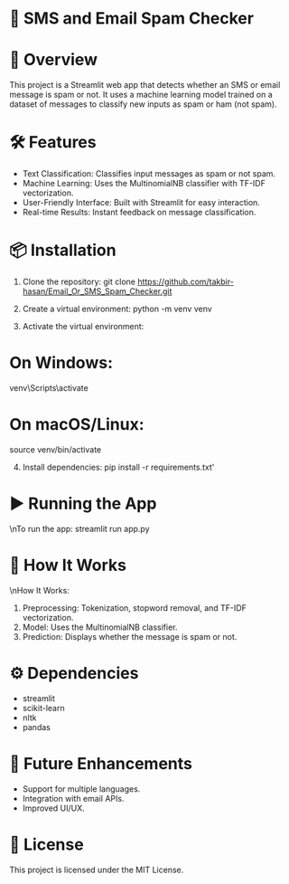 # 📧 SMS and Email Spam Checker

# 🚀 Overview
This project is a Streamlit web app that detects whether an SMS or email message is spam or not.
It uses a machine learning model trained on a dataset of messages to classify new inputs as spam or ham (not spam).

# 🛠️ Features
- Text Classification: Classifies input messages as spam or not spam.
- Machine Learning: Uses the MultinomialNB classifier with TF-IDF vectorization.
- User-Friendly Interface: Built with Streamlit for easy interaction.
- Real-time Results: Instant feedback on message classification.

# 📦 Installation

1. Clone the repository:
   git clone https://github.com/takbir-hasan/Email_Or_SMS_Spam_Checker.git

2. Create a virtual environment:
   python -m venv venv

3. Activate the virtual environment:
 # On Windows:
   venv\Scripts\activate
 # On macOS/Linux:
   source venv/bin/activate

4. Install dependencies:
   pip install -r requirements.txt'

# ▶️ Running the App
\nTo run the app:
streamlit run app.py

# 🧠 How It Works
\nHow It Works:
1. Preprocessing: Tokenization, stopword removal, and TF-IDF vectorization.
2. Model: Uses the MultinomialNB classifier.
3. Prediction: Displays whether the message is spam or not.

# ⚙️ Dependencies

- streamlit
- scikit-learn
- nltk
- pandas

# 🎯 Future Enhancements

- Support for multiple languages.
- Integration with email APIs.
- Improved UI/UX.

# 📄 License
This project is licensed under the MIT License.

